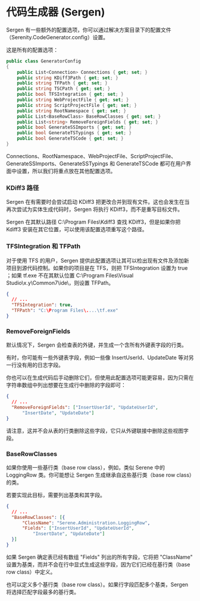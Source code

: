 # 代码生成器 (Sergen)

Sergen 有一些额外的配置选项，你可以通过解决方案目录下的配置文件（Serenity.CodeGenerator.config）设置。

这是所有的配置选项：

```cs
public class GeneratorConfig
{
    public List<Connection> Connections { get; set; }
    public string KDiff3Path { get; set; }
    public string TFPath { get; set; }
    public string TSCPath { get; set; }
    public bool TFSIntegration { get; set; }
    public string WebProjectFile { get; set; }
    public string ScriptProjectFile { get; set; }
    public string RootNamespace { get; set; }
    public List<BaseRowClass> BaseRowClasses { get; set; }
    public List<string> RemoveForeignFields { get; set; }
    public bool GenerateSSImports { get; set; }
    public bool GenerateTSTypings { get; set; }
    public bool GenerateTSCode { get; set; }
}
```

Connections、RootNamespace、WebProjectFile、ScriptProjectFile、GenerateSSImports、GenerateSSTypings 和 GenerateTSCode 都可在用户界面中设置，所以我们将重点放在其他配置选项。


### KDiff3 路径

Sergen 在有需要时会尝试启动 KDiff3 把更改合并到现有文件。这也会发生在当再次尝试为实体生成代码时，Sergen 将执行 KDiff3，而不是重写目标文件。

Sergen 在其默认路径 C:\Program Files\Kdiff3 查找 KDiff3，但是如果你把 Kdiff3 安装在其它位置，可以使用该配置选项重写这个路径。

### TFSIntegration 和 TFPath

对于使用 TFS 的用户，Sergen 提供此配置选项让其可以检出现有文件及添加新项目到源代码控制。如果你的项目是在 TFS，则把 TFSIntegration 设置为 true ；如果 tf.exe 不在其默认位置 C:\Program Files\Visual Studio\x.y\Common7\ide\，则设置 TFPath。


```json
{
  // ...
  "TFSIntegration": true,
  "TFPath": "C:\Program Files\....\tf.exe"
}
```

### RemoveForeignFields

默认情况下，Sergen 会检查表的外键，并生成一个含所有外键表字段的行类。

有时，你可能有一些外键表字段，例如一些像 InsertUserId、UpdateDate 等对另一行没有用的日志字段。

你也可以在生成代码后手动删除它们，但使用此配置选项可能更容易，因为只需在字符串数组中列出想要在生成行中删除的字段即可：

```json
{
  // ...
  "RemoveForeignFields": ["InsertUserId", "UpdateUserId", 
      "InsertDate", "UpdateDate"]
}
```

请注意，这并不会从表的行类删除这些字段，它只从外键联接中删除这些视图字段。


### BaseRowClasses

如果你使用一些基行类（base row class），例如，类似 Serene 中的 LoggingRow 类。你可能想让 Sergen 生成继承自这些基行类（base row class）的类。

若要实现此目标，需要列出基类和其字段。

```json
{
  // ...
  "BaseRowClasses": [{
      "ClassName": "Serene.Administration.LoggingRow",
      "Fields": ["InsertUserId", "UpdateUserId", 
          "InsertDate", "UpdateDate"]
  }]     
}
```

如果 Sergen 确定表已经有数组 "Fields" 列出的所有字段，它将把 "ClassName" 设置为基类，而并不会在行中显式生成这些字段，因为它们已经在基行类（base row class）中定义。

也可以定义多个基行类（base row class）。如果行字段匹配多个基类，Sergen 将选择匹配字段最多的基行类。







